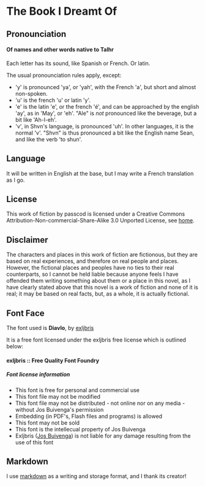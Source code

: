 The Book I Dreamt Of
====================

Pronounciation
--------------

#### Of names and other words native to Talhr ####

Each letter has its sound, like Spanish or French. Or latin.

The usual pronounciation rules apply, except:

- 'y' is pronounced 'ya', or 'yah', with the French 'a', but short and almost
  non-spoken.
- 'u' is the french 'u' or latin 'y'.
- 'e' is the latin 'e', or the french '&eacute;', and can be approached by the
  english 'ay', as in 'May', or 'eh'. "Ale" is *not* pronounced like the
  beverage, but a bit like 'Ah-l-eh'.
- 'v', in Shvn's language, is pronounced 'uh'. In other languages, it is the
  normal 'v'. "Shvn" is thus pronounced a bit like the English name Sean, and
  like the verb 'to shun'.

Language
--------

It will be written in English at the base, but I may write a French translation
as I go.

License
-------

This work of fiction by passcod is licensed under a
Creative Commons Attribution-Non-commercial-Share-Alike 3.0 Unported License, 
see [home].

[home]: http://passcod.webege.com/thebook

Disclaimer
----------

The characters and places in this work of fiction are fictionous, but they are 
based on real experiences, and therefore on real people and places. However, 
the fictional places and peoples have no ties to their real counterparts, so I 
cannot be held liable because anyone feels I have offended them writing 
something about them or a place in this novel, as I have clearly stated above 
that this novel is a work of fiction and none of it is real; it may be based on
real facts, but, as a whole, it is actually fictional.

Font Face
---------

The font used is __Diavlo__, by [exljbris]

It is a free font licensed under the exljbris free license which is outlined
below:

#### exljbris :: Free Quality Font Foundry ####

##### Font license information #####

- This font is free for personal and commercial use
- This font file may not be modified
- This font file may not be distributed - not online nor on any media - 
  without Jos Buivenga's permission
- Embedding (in PDF's, Flash files and programs) is allowed
- This font may not be sold
- This font is the intellecual property of Jos Buivenga
- Exljbris ([Jos Buivenga]) is not liable for any damage resulting from the use
  of this font

[Jos Buivenga]: http://www.josbuivenga.demon.nl
[exljbris]: http://www.josbuivenga.demon.nl/diavlo.html


Markdown
--------

I use [markdown] as a writing and storage format, and I thank its creator!

[markdown]: http://daringfireball.net/projects/markdown/
